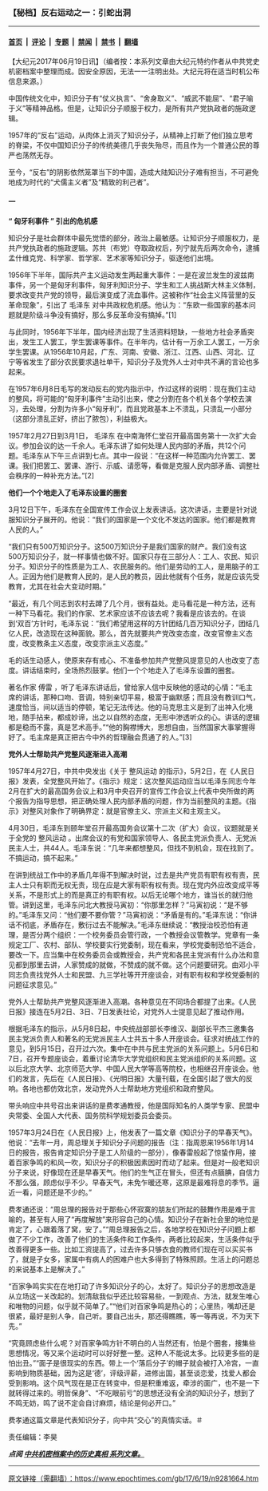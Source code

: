 ### 【秘档】反右运动之一：引蛇出洞

---

#### [首页](../../../..?n9281664) &nbsp;|&nbsp; [评论](../../../../../epoch-comment?n9281664) &nbsp;|&nbsp; [专题](../../../../../epoch-special?n9281664) &nbsp;|&nbsp; [禁闻](../../../../../epoch-news?n9281664) &nbsp;|&nbsp; [禁书](../../../../../books?n9281664) &nbsp;|&nbsp; [翻墙](https://github.com/gfw-breaker/nogfw/blob/master/README.md?n9281664)


<div class="post_content" id="artbody" itemprop="articleBody">
 <!-- article content begin -->
 <p>
  【大纪元2017年06月19日讯】（编者按：本系列文章由大纪元特约作者从中共党史机密档案中整理而成。因安全原因，无法一一注明出处。大纪元将在适当时机公布信息来源。）
 </p>
 <p>
  中国传统文化中，知识分子有“仗义执言”、“舍身取义”、“威武不能屈”、“君子喻于义”等精神品格。但是，让知识分子顺服于权力，是所有共产党执政者的施政逻辑。
 </p>
 <p>
  1957年的“反右”运动，从肉体上消灭了知识分子，从精神上打断了他们独立思考的脊梁，不仅中国知识分子的传统美德几乎丧失殆尽，而且作为一个普通公民的尊严也荡然无存。
 </p>
 <p>
  至今，“反右”的阴影依然笼罩当下的中国，造成大陆知识分子难有担当，不可避免地成为时代的“犬儒主义者”及“精致的利己者”。
 </p>
 <h4>
  <strong>
   一
  </strong>
 </h4>
 <p>
  <strong>
   “
  </strong>
  <strong>
   匈牙利事件
  </strong>
  <strong>
   ”
  </strong>
  <strong>
   引出的危机感
  </strong>
 </p>
 <p>
  知识分子是社会群体中最先觉悟的部分，政治上最敏感。让知识分子顺服权力，是共产党执政者的施政逻辑。苏共（布党）夺取政权后，列宁就先后两次命令，逮捕孟什维克党、科学家、哲学家、艺术家等知识分子，驱逐他们出境。
 </p>
 <p>
  1956年下半年，国际共产主义运动发生两起重大事件：一是在波兰发生的波兹南事件，另一个是匈牙利事件，匈牙利知识分子、学生和工人挑战斯大林主义体制，要求改变共产党的领导，最后演变成了流血事件。这被称作“社会主义阵营里的反革命现象”，引出了
  <ok href="https://www.epochtimes.com/gb/tag/%E6%AF%9B%E6%B3%BD%E4%B8%9C.html">
   毛泽东
  </ok>
  对中共政权危机感。他认为：“东欧一些国家的基本问题就是阶级斗争没有搞好，那么多反革命没有搞掉。”[1]
 </p>
 <p>
  与此同时，1956年下半年，国内经济出现了生活资料短缺，一些地方社会矛盾突出，发生工人罢工，学生罢课等事件。在半年内，估计有一万余工人罢工，一万余学生罢课。从1956年10月起，广东、河南、安徽、浙江、江西、山西、河北、辽宁等省发生了部分农民要求退社单干，知识分子及党外人士对中共不满的言论也多起来。
 </p>
 <p>
  在1957年6月8日毛写的发动反右的党内指示中，作过这样的说明：现在我们主动的整风，将可能的“匈牙利事件”主动引出来，使之分割在各个机关各个学校去演习，去处理，分割为许多小“匈牙利”，而且党政基本上不溃乱，只溃乱一小部分（这部分溃乱正好，挤出了脓包），利益极大。
 </p>
 <p>
  1957年2月27日到3月1日，
  <ok href="https://www.epochtimes.com/gb/tag/%E6%AF%9B%E6%B3%BD%E4%B8%9C.html">
   毛泽东
  </ok>
  在中南海怀仁堂召开最高国务第十一次扩大会议。参加会议的达一千余人。毛泽东讲了如何处理人民内部的矛盾，共12个问题。毛泽东从下午三点讲到七点。其中一段说：“在这样一种范围内允许罢工、罢课。我们把罢工、罢课、游行、示威、请愿等，看做是克服人民内部矛盾、调整社会秩序的一种补充方法。”[2]
 </p>
 <p>
  <strong>
   他们一个个地走入了毛泽东设置的圈套
  </strong>
 </p>
 <p>
  3月12日下午，毛泽东在全国宣传工作会议上发表讲话。这次讲话，主要是针对说服知识分子展开的。他说：“我们的国家是一个文化不发达的国家。他们都是教育人民的人。”
 </p>
 <p>
  “我们只有500万知识分子。这500万知识分子是我们国家的财产。我们没有这500万知识分子，就一样事情也做不好。国家只存在三部分人：工人、农民、知识分子。知识分子的性质是为工人、农民服务的。他们是劳动的工人，是用脑子的工人。正因为他们是教育人民的，是人民的教员，因此他就有个任务，就是应该先受教育，尤其在社会大变动时期。”
 </p>
 <p>
  “最近，有几个同志到农村去蹲了几个月，很有益处。走马看花是一种方法，还有一种下马看花。我们的作家、艺术家应该不应该去呢？我看是应该去的。在谈到‘双百’方针时，毛泽东说：“我们希望用这样的方针团结几百万知识分子，团结几亿人民，改造现在这种面貌。那么，首先就要共产党改变态度，改变官僚主义态度，改变教条主义态度，改变宗派主义态度。”
 </p>
 <p>
  毛的话生动感人，使原来存有戒心、不准备参加共产党整风提意见的人也改变了态度。讲话结束时，全场热烈鼓掌。他们一个个地走入了毛泽东设置的圈套。
 </p>
 <p>
  著名作家
  <ok href="https://www.epochtimes.com/gb/tag/%E5%82%85%E9%9B%B7.html">
   傅雷
  </ok>
  ，听了毛泽东讲话后，曾给家人信中反映他的感动的心情：“毛主席的讲话，那种口吻、音调，特别亲切平易，极富于幽默感；而且没有教训口气，速度恰当，间以适当的停顿，笔记无法传达。他的马克思主义是到了出神入化境地，随手拈来，都成妙谛，出之以自然的态度，无形中渗透听众的心。讲话的逻辑都是稳而不露，真是艺术高手。”“他的胸襟博大，思想自由，当然国家大事掌握得好了。毛主席是真正把古今中外的哲理融会贯通了的人。”[3]
 </p>
 <p>
  <strong>
   党外人士帮助共产党整风逐渐进入高潮
  </strong>
 </p>
 <p>
  1957年4月27日，中共中央发出《关于
  <ok href="https://www.epochtimes.com/gb/tag/%E6%95%B4%E9%A3%8E%E8%BF%90%E5%8A%A8.html">
   整风运动
  </ok>
  的指示》，5月2日，在《人民日报》发表，全党整风开始了。《指示》规定：这次整风运动应当以毛泽东同志今年2月在扩大的最高国务会议上和3月中央召开的宣传工作会议上代表中央所做的两个报告为指导思想，把正确处理人民内部矛盾的问题，作为当前整风的主题。《指示》对整风对象作了明确界定：就是官僚主义、宗派主义和主观主义。
 </p>
 <p>
  4月30日，毛泽东到颐年堂召开最高国务会议第十二次（扩大）会议，议题就是关于全党的
  <ok href="https://www.epochtimes.com/gb/tag/%E6%95%B4%E9%A3%8E%E8%BF%90%E5%8A%A8.html">
   整风运动
  </ok>
  。出席会议的有党和国家领导人、各民主党派负责人、无党派民主人士，共44人。毛泽东说：“几年来都想整风，但找不到机会，现在找到了。不搞运动，搞不起来。”
 </p>
 <p>
  在讲到统战工作中的矛盾几年得不到解决时说，过去是共产党员有职有权有责，民主人士只有职而无权无责，现在应是大家有职有权有责。现在党内外应改变成平等关系，不是形式上的而是真正的有职有权。以后无论哪个地方，谁当长的就归他管。讲到这里，毛泽东问北大教授马寅初：“你那里怎样？”马寅初说：“是不够的。”毛泽东又问：“他们要不要你管？”马寅初说：“矛盾是有的。”毛泽东说：“你讲话不彻底，矛盾存在，敷衍过去不能解决。”毛泽东继续说：“教授治校恐怕有道理，是否分两个组织：一个校务委员会管行政，一个教授会议管教学。党章有一条规定工厂、农村、部队、学校要实行党委制，现在看来，学校党委制恐怕不适合，要改一下。应当集中在校务委员会或教授会，共产党和各民主党派有什么办法和意见都到那里去讲，人家赞成的就做，不赞成的就不做。这个问题要研究。由邓小平同志负责找党外人士和民盟、九三学社等开开座谈会，对有职有权和学校党委制的问题征求意见。”
 </p>
 <p>
  党外人士帮助共产党整风逐渐进入高潮。各种意见在不同场合都提了出来。《人民日报》接连在5月2日、3日、7日发表社论，对党外人士提意见起了推动作用。
 </p>
 <p>
  根据毛泽东的指示，从5月8日起，中央统战部部长李维汉、副部长平杰三邀集各民主党派负责人和著名的无党派民主人士共五十多人开座谈会。征求对统战工作的意见，到5月15日，召开过六次。集中在中共与民主党派的关系问题上。5月6日和7日，召开专题座谈会，着重讨论清华大学党组织和民主党派组织的关系问题。这以后北京大学、北京师范大学、中国人民大学等高等院校，也相继召开座谈会。他们的发言，先后在《人民日报》、《光明日报》大量刊载，在全国引起了很大的反响。各地也都仿效北京，发动党外人士帮助地方党组织和政府整风。
 </p>
 <p>
  带头响应中共号召出来讲话的是费孝通教授，他是国际知名的人类学专家、民盟中央常委、全国人大代表、国务院科学规划委员会委员。
 </p>
 <p>
  1957年3月24日在《人民日报》上，他发表了一篇文章《知识分子的早春天气》。他说：“去年一月，周总理关于知识分子问题的报告（注：指周恩来1956年1月14日的报告，报告肯定知识分子是工人阶级的一部分），像春雷般起了惊蛰作用，接着百家争鸣的和风一吹，知识分子的积极因素因时而动了起来。但是对一般老知识分子来说，好像现在还是早春天气。他们的生气正在冒头，但还有点腼腆，自信力不那么强，顾虑似乎不少。早春天气，未免乍暖还寒，这原是最难将息的季节。逼近一看，问题还是不少的。”
 </p>
 <p>
  费孝通还说：“周总理的报告对于那些心怀寂寞的朋友们所起的鼓舞作用是难于言喻的，甚至有人用了“再度解放”来形容自己的心情。知识分子在新社会里的地位是肯定了，心跟着落了窝，安了。”“周总理报告之后，各地学校在知识分子问题上都做了不少工作，改善了他们的生活条件和工作条件，两者比较起来，生活条件似乎改善得更多一些。比如工资提高了，过去许多只够衣食的教师们现在可以买买书了，就是子女多，家属中有病人的困难户也大多得到了特殊照顾。生活上的问题总的来说基本上是解决了。”
 </p>
 <p>
  “百家争鸣实实在在地打动了许多知识分子的心，太好了。知识分子的思想改造是从立场这一关改起的。划清敌我似乎还比较容易些，一到观点、方法，就发生唯心和唯物的问题，似乎就不简单了。”“他们对百家争鸣是热心的；心里热，嘴却还是很紧，最好是别人争，自己听。要自己出头，那还得瞧瞧，等一等再说，不为天下先。”
 </p>
 <p>
  “究竟顾虑些什么呢？对百家争鸣方针不明白的人当然还有，怕是个圈套，搜集些思想情况，等又来个运动时可以好好整一整。这种人不能说太多。比较更多些的是怕出丑。”“面子是很现实的东西。带上一个‘落后分子’的帽子就会被打入冷宫，一直影响到物质基础，因为这是‘德’，评级评薪，进修出国，甚至谈恋爱，找爱人都会受到影响。这个风气现在是正在转变中，但是积重难返，牵涉的面广，也不是一下就转得过来的。明哲保身”、“不吃眼前亏”的思想还没有全消的知识分子，想到了不鸣无妨，鸣了说不定会自讨麻烦，结论是何必开口。”
 </p>
 <p>
  费孝通这篇文章是代表知识分子，向中共“交心”的真情实话。＃
 </p>
 <p>
  责任编辑：李昊
 </p>
 <p>
  <em>
   <strong>
    点阅
   </strong>
   <strong>
    <a data-cke-saved-href="https://www.epochtimes.com/gb/tag/%e4%b8%ad%e5%85%b1%e6%a9%9f%e5%af%86%e6%aa%94%e6%a1%88%e4%b8%ad%e7%9a%84%e6%ad%b7%e5%8f%b2%e7%9c%9f%e7%9b%b8.html" href="https://www.epochtimes.com/gb/tag/%e4%b8%ad%e5%85%b1%e6%a9%9f%e5%af%86%e6%aa%94%e6%a1%88%e4%b8%ad%e7%9a%84%e6%ad%b7%e5%8f%b2%e7%9c%9f%e7%9b%b8.html">
     中共机密档案中的历史真相
    </ok>
   </strong>
   <strong>
    系列文章。
   </strong>
  </em>
 </p>
 <!-- article content end -->
 <div id="below_article_ad">
 </div>
</div>


---

原文链接（需翻墙）：https://www.epochtimes.com/gb/17/6/19/n9281664.htm